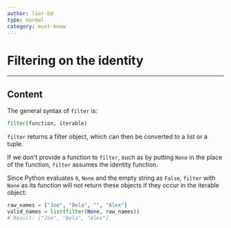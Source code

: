 ```yaml
---
author: lior-bd
type: normal
category: must-know
---
```


# Filtering on the identity

---

## Content

The general syntax of `filter` is:

```python
filter(function, iterable)
```

`filter` returns a filter object, which can then be converted to a list or a tuple.

If we don't provide a function to `filter`, such as by putting `None` in the place of the function, `filter` assumes the identity function.

Since Python evaluates `0`, `None` and the empty string as `False`, `filter` with `None` as its function will not return these objects if they occur in the iterable object:

```python
raw_names = ["Joe", "Bela", "", "Alex"]
valid_names = list(filter(None, raw_names))
# Result: ["Joe", "Bela", "Alex"]
```

